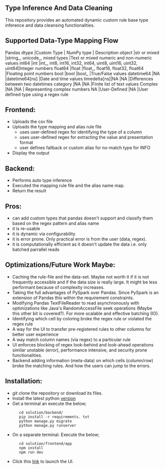 Type Inference And Data Cleaning
-----------------------------
This repository provides an automated dynamic custom rule base type inference and data cleansing functionalities.

Supported Data-Type Mapping Flow
-----------------------------------------------------------------------------------------------------------------------------------------
Pandas dtype |Custom Type	         | NumPy type                                                   | Description
object	     |str or mixed	         |string_, unicode_, mixed types	                            |Text or mixed numeric and non-numeric values
int64	     |int	                 |int_, int8, int16, int32, int64, uint8, uint16, uint32, uint64|Integer numbers
float64	     |float	                 |float_, float16, float32, float64	                            |Floating point numbers
bool	     |bool	                 |bool_	                                                        |True/False values
datetime64   |NA	                 |datetime64[ns]	                                            |Date and time values
timedelta[ns]|NA	                 |NA	                                                        |Differences between two datetimes
category	 |NA	                 |NA	                                                        |Finite list of text values
Complex      |NA                     |NA                                                            | Representing complex numbers
NA           |User-Defined           |NA                                                            |User defined type using a regex rule

Frontend:
-----------
- Uploads the csv file
- Uploads the type mapping and alias rule file
    - uses user-defined regex for identifying the type of a column
    - uses user-defined regex for extracting the value and presentation format
    - user defines fallback or custom alias for no-match type for INFO
- Display the output

Backend:
---------
- Performs auto type inference
- Executed the mapping rule file and the alias name map.
- Return the result  

Pros:
--------
   - can add custom types that pandas doesn't support and
     classify them based on the regex pattern and alias name
   - it is re-usable
   - it is dynamic via configurability
   - it is error prone. Only practical error is from the user (data, regex).
   - it is computationally efficient as it doesn't update the data i.e. only batched parrallel reads

Optimizations/Future Work Maybe:
------------------------------------
- Caching the rule-file and the data-set. Maybe not worth it if it is not frequently
  accessible and if the data size is really large. It might be less performant because
  of complexity increases.
- Taking the full advantages of PySpark over Pandas. Since PySpark is an extension of
  Pandas this within the requirement constraints.
- Modifying Pandas TextFileReader to read asynchronously with optimizations like
  Java's RandomAccessFile seek operations (Maybe this other bit is covered?). 
  For more scalable and effective batching (IO).                     
- Identifying which cell by coloring broke the regex rule or violated the regex rule
- A way for the UI to transfer pre-registered rules to other columns for better user experience
- A way match column names (via regex) to a particular rule
- UI enforces blocking of regex look-behind and look-ahead operations similar unstable (error), performance intensive, 
  and security prone functionalities.
- Backend adding information (meta-data) on which cells (column/row) broke the matching rules. And how the users can jump
  to the errors.
  
Installation:
------------
- git clone the repository or download its files.
- Install the latest python [version](https://www.python.org/downloads/)
- Get a terminal an execute the below;
  ```
     cd solution/backend/
	 pip install -r requirements. txt
     python manage.py migrate
     python manage.py runserver
  ```
- On a separate terminal. Execute the below;
  ```
     cd solution/frontend/app
     npm install
     npm run dev	 
  ```
- Click this [link](http://localhost:5173/) to launch the UI.